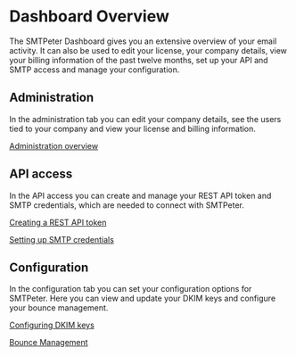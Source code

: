# Dashboard Overview

The SMTPeter Dashboard gives you an extensive overview of your
email activity. It can also be used to edit your license, your company details, 
view your billing information of the past twelve months, set up your API and SMTP 
access and manage your configuration. 

## Administration

In the administration tab you can edit your company details, see the users 
tied to your company and view your license and billing information. 

[Administration overview](copernica-docs:SMTPeter/dashboard/administration "The Administration dashboard")

## API access

In the API access you can create and manage your REST API token and
SMTP credentials, which are needed to connect with SMTPeter. 

[Creating a REST API token](copernica-docs:SMTPeter/dashboard/rest-api-token "Creating REST API tokens")

[Setting up SMTP credentials](copernica-docs:SMTPeter/dashboard/smtp-credentials "Setting up SMTP credentials")

## Configuration

In the configuration tab you can set your configuration options for SMTPeter. Here you can 
view and update your DKIM keys and configure your bounce management. 

[Configuring DKIM keys](copernica-docs:SMTPeter/dashboard/dkim-keys "Configuring DKIM keys")

[Bounce Management](copernica-docs:SMTPeter/dashboard/bounce-management "Configuring bounce management")


<!---
## Statistics

@todo

-->
